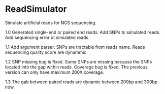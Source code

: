 ReadSimulator
=============

Simulate artificial reads for NGS sequencing.

1.0 
Generated single-end or paired end reads.
Add SNPs to simulated reads.
Add sequencing error ot simulated reads.

1.1
Add argument parser.
SNPs are tractable from reads name.
Reads sequencing quality score are dynammic.

1.2
SNP missing bug is fixed. Some SNPs are missing because the SNPs located into the gap within reads.
Coverage bug is fixed. The previous version can only have maximum 200X coverage.

1.3
The gab between paired reads are dynamic between 200bp and 300bp now.
